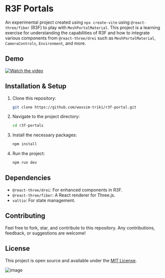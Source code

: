 # R3F Portals

An experimental project created using `npx create-vite` using `@react-three/fiber` (R3F) to play with `MeshPortalMaterial`. This project is a learning exercise for understanding the capabilities of R3F and how to integrate various components from `@react-three/drei` such as `MeshPortalMaterial`, `CameraControls`, `Environment`, and more.


## Demo
[![Watch the video](https://media.giphy.com/media/v1.Y2lkPTc5MGI3NjExbG43N3U1bHhobWo1NDNkcHV5bzBjZHA1OGdsbGZzcWlzY3RnazZlbSZlcD12MV9pbnRlcm5hbF9naWZfYnlfaWQmY3Q9Zw/7pnxUlT4tC2JjhcfJb/giphy-downsized.gif)](https://youtu.be/ohke15atV_o)


## Installation & Setup
1. Clone this repository:
    ```bash
    git clone https://github.com/wassim-triki/r3f-portal.git
    ```

2. Navigate to the project directory:
    ```bash
    cd r3f-portals
    ```

3. Install the necessary packages:
    ```bash
    npm install
    ```

4. Run the project:
    ```bash
    npm run dev
    ```

## Dependencies
- `@react-three/drei`: For enhanced components in R3F.
- `@react-three/fiber`: A React renderer for Three.js.
- `valtio`: For state management.

## Contributing
Feel free to fork, star, and contribute to this repository. Any contributions, feedback, or suggestions are welcome!

## License
This project is open source and available under the [MIT License](LICENSE).


![image](https://user-images.githubusercontent.com/6551176/221732091-23ee52cb-4150-42fa-b998-43628d7a6b0d.png)

